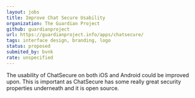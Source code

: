 ```yaml
---
layout: jobs
title: Improve Chat Secure Usability
organization: The Guardian Project
github: guardianproject
url: https://guardianproject.info/apps/chatsecure/
tags: interface design, branding, logo
status: proposed
submited_by: bvnk
rate: unspecified
---
```


The usability of ChatSecure on both iOS and Android could be improved upon. This is important as ChatSecure has some really great security properties underneath and it is open source.
